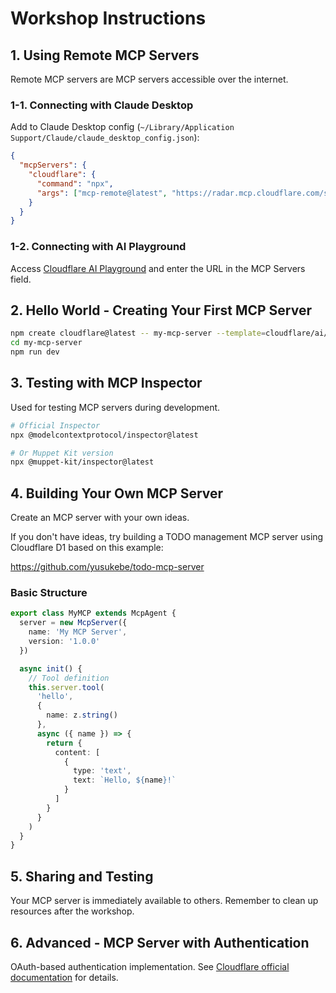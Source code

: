 # Workshop Instructions

## 1. Using Remote MCP Servers

Remote MCP servers are MCP servers accessible over the internet.

### 1-1. Connecting with Claude Desktop

Add to Claude Desktop config (`~/Library/Application Support/Claude/claude_desktop_config.json`):

```json
{
  "mcpServers": {
    "cloudflare": {
      "command": "npx",
      "args": ["mcp-remote@latest", "https://radar.mcp.cloudflare.com/sse"]
    }
  }
}
```

### 1-2. Connecting with AI Playground

Access [Cloudflare AI Playground](https://playground.ai.cloudflare.com/) and enter the URL in the MCP Servers field.

## 2. Hello World - Creating Your First MCP Server

```bash
npm create cloudflare@latest -- my-mcp-server --template=cloudflare/ai/demos/remote-mcp-authless
cd my-mcp-server
npm run dev
```

## 3. Testing with MCP Inspector

Used for testing MCP servers during development.

```bash
# Official Inspector
npx @modelcontextprotocol/inspector@latest

# Or Muppet Kit version
npx @muppet-kit/inspector@latest
```

## 4. Building Your Own MCP Server

Create an MCP server with your own ideas.

If you don't have ideas, try building a TODO management MCP server using Cloudflare D1 based on this example:

https://github.com/yusukebe/todo-mcp-server

### Basic Structure

```typescript
export class MyMCP extends McpAgent {
  server = new McpServer({
    name: 'My MCP Server',
    version: '1.0.0'
  })

  async init() {
    // Tool definition
    this.server.tool(
      'hello',
      {
        name: z.string()
      },
      async ({ name }) => {
        return {
          content: [
            {
              type: 'text',
              text: `Hello, ${name}!`
            }
          ]
        }
      }
    )
  }
}
```

## 5. Sharing and Testing

Your MCP server is immediately available to others. Remember to clean up resources after the workshop.

## 6. Advanced - MCP Server with Authentication

OAuth-based authentication implementation. See [Cloudflare official documentation](https://developers.cloudflare.com/agents/model-context-protocol/authorization/) for details.
